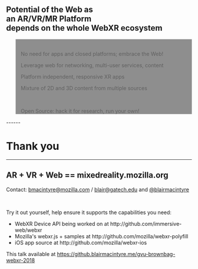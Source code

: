 
<!-- .slide: data-background="resources/textures/ironman.png" -->

<h2>Potential of the Web as <br>an AR/VR/MR Platform<br>depends on the whole WebXR ecosystem</h2>
<blockquote style="background: rgba(32, 32, 32, 0.5);">
<br>
<p>No need for apps and closed platforms; embrace the Web!</p>
<p>Leverage web for networking, multi-user services, content</p>
<p>Platform independent, responsive XR apps</p>
<p>Mixture of 2D and 3D content from multiple sources</p>
<br>
<p>Open Source: hack it for research, run your own!</p>
</blockquote>
------
<!-- .slide: data-background="resources/textures/background-radial.jpeg" style="text-align: left;" -->

# Thank you

------

<!-- .slide: data-background="resources/textures/background-radial.jpeg" style="text-align: left;" -->

<h2>AR + VR + Web == mixedreality.mozilla.org</h2>
<p>Contact: <a href="mailto:bmacintyre@mozilla.com">bmacintyre@mozilla.com</a> / <a href="mailto:blair@gatech.edu">blair@gatech.edu</a> 
and <a href="https://twitter.com/blairmacintyre">@blairmacintyre</a></p>
<br>
<p>Try it out yourself, help ensure it supports the capabilities you need:</p>
<ul>
    <li>WebXR Device API being worked on at http://github.com/immersive-web/webxr</li>
    <li>Mozilla's webxr.js + samples at http://github.com/mozilla/webxr-polyfill</li>
    <li>iOS app source at http://github.com/mozilla/webxr-ios</li>
</ul>

<p>This talk available at <a href="https://github.blairmacintyre.me/gvu-brownbag-webxr-2018">https://github.blairmacintyre.me/gvu-brownbag-webxr-2018</a></p>

